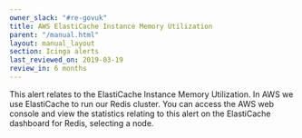 ```yaml
---
owner_slack: "#re-govuk"
title: AWS ElastiCache Instance Memory Utilization
parent: "/manual.html"
layout: manual_layout
section: Icinga alerts
last_reviewed_on: 2019-03-19
review_in: 6 months
---
```


This alert relates to the ElastiCache Instance Memory Utilization. In AWS we
use ElastiCache to run our Redis cluster. You can access the AWS web console
and view the statistics relating to this alert on the ElastiCache dashboard for
Redis, selecting a node.

